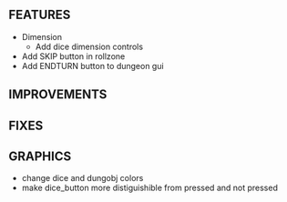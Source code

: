 ## FEATURES
- Dimension
    - Add dice dimension controls
- Add SKIP button in rollzone
- Add ENDTURN button to dungeon gui

## IMPROVEMENTS

## FIXES

## GRAPHICS
- change dice and dungobj colors
- make dice_button more distiguishible from pressed and not pressed
